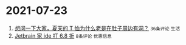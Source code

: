 # 2021-07-23

1. [想问一下大家，夏天的 T 恤为什么老是在肚子周边有洞？](https://www.v2ex.com/t/791197) `36条评论` `生活`
1. [Jetbrain 家 ide 打 6.8 折](https://www.v2ex.com/t/791203) `8条评论` `优惠信息`
